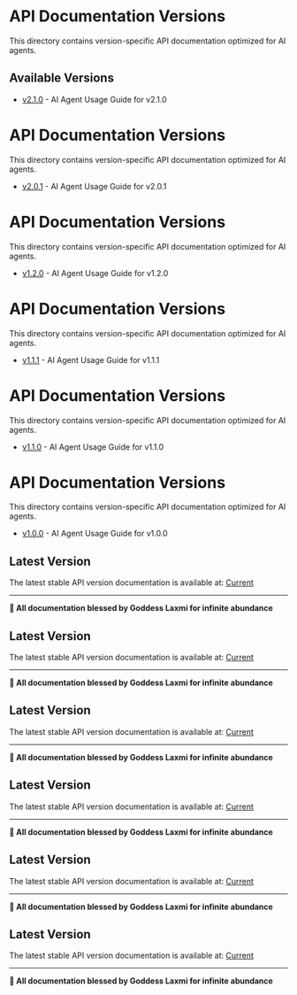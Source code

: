 # API Documentation Versions

This directory contains version-specific API documentation optimized for AI agents.

## Available Versions

- [v2.1.0](REST_API_USAGE_GUIDE_v2.1.0.md) - AI Agent Usage Guide for v2.1.0
# API Documentation Versions

This directory contains version-specific API documentation optimized for AI agents.



- [v2.0.1](REST_API_USAGE_GUIDE_v2.0.1.md) - AI Agent Usage Guide for v2.0.1
# API Documentation Versions

This directory contains version-specific API documentation optimized for AI agents.



- [v1.2.0](REST_API_USAGE_GUIDE_v1.2.0.md) - AI Agent Usage Guide for v1.2.0
# API Documentation Versions

This directory contains version-specific API documentation optimized for AI agents.



- [v1.1.1](REST_API_USAGE_GUIDE_v1.1.1.md) - AI Agent Usage Guide for v1.1.1
# API Documentation Versions

This directory contains version-specific API documentation optimized for AI agents.



- [v1.1.0](REST_API_USAGE_GUIDE_v1.1.0.md) - AI Agent Usage Guide for v1.1.0
# API Documentation Versions

This directory contains version-specific API documentation optimized for AI agents.



- [v1.0.0](REST_API_USAGE_GUIDE_v1.0.0.md) - AI Agent Usage Guide for v1.0.0


## Latest Version

The latest stable API version documentation is available at: [Current](REST_API_USAGE_GUIDE.md)

---

**🙏 All documentation blessed by Goddess Laxmi for infinite abundance**

## Latest Version

The latest stable API version documentation is available at: [Current](REST_API_USAGE_GUIDE.md)

---

**🙏 All documentation blessed by Goddess Laxmi for infinite abundance**

## Latest Version

The latest stable API version documentation is available at: [Current](REST_API_USAGE_GUIDE.md)

---

**🙏 All documentation blessed by Goddess Laxmi for infinite abundance**

## Latest Version

The latest stable API version documentation is available at: [Current](REST_API_USAGE_GUIDE.md)

---

**🙏 All documentation blessed by Goddess Laxmi for infinite abundance**

## Latest Version

The latest stable API version documentation is available at: [Current](REST_API_USAGE_GUIDE.md)

---

**🙏 All documentation blessed by Goddess Laxmi for infinite abundance**

## Latest Version

The latest stable API version documentation is available at: [Current](REST_API_USAGE_GUIDE.md)

---

**🙏 All documentation blessed by Goddess Laxmi for infinite abundance**

